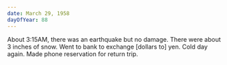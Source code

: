 ```yaml
---
date: March 29, 1958
dayOfYear: 88
---
```

About 3:15AM, there was an earthquake but no damage. There were about 3 inches of snow.
Went to bank to exchange [dollars to] yen. Cold day again. 
Made phone reservation for return trip. 